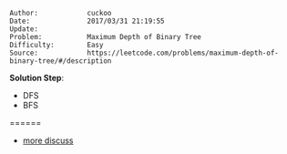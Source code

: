 
    Author:            cuckoo
    Date:              2017/03/31 21:19:55
    Update:            
    Problem:           Maximum Depth of Binary Tree  
    Difficulty:        Easy
    Source:            https://leetcode.com/problems/maximum-depth-of-binary-tree/#/description

__Solution Step__:
 - DFS
 - BFS

======
 - [more discuss](https://discuss.leetcode.com/topic/10317/my-code-of-c-depth-first-search-and-breadth-first-search)

